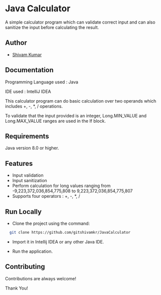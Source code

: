 # Java Calculator

A simple calculator program which can validate correct input and can also sanitize the
input before calculating the result.



## Author

- [Shivam Kumar](https://www.github.com/gitshivamkr)


## Documentation

Programming Language used : Java

IDE used : IntelliJ IDEA

This calculator program can do basic calculation over two operands which includes +, -, *, / operations. 

To validate that the input provided is an integer, Long.MIN_VALUE and Long.MAX_VALUE ranges are used in the If block.


## Requirements
Java version 8.0 or higher.

## Features

- Input validation
- Input sanitization
- Perform calculation for long values ranging from -9,223,372,036,854,775,808 to 9,223,372,036,854,775,807
- Supports four operators : +, -, *, /


## Run Locally

- Clone the project using the command:

```bash
  git clone https://github.com/gitshivamkr/JavaCalculator
```

- Import it in Intellij IDEA or any other Java IDE.

- Run the application.




## Contributing

Contributions are always welcome!



Thank You!
